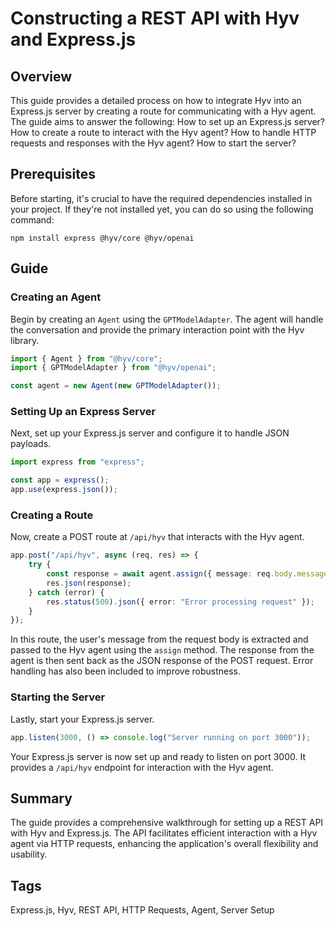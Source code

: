# Constructing a REST API with Hyv and Express.js

## Overview

This guide provides a detailed process on how to integrate Hyv into an Express.js server by creating
a route for communicating with a Hyv agent. The guide aims to answer the following: How to set up an
Express.js server? How to create a route to interact with the Hyv agent? How to handle HTTP requests
and responses with the Hyv agent? How to start the server?

## Prerequisites

Before starting, it's crucial to have the required dependencies installed in your project. If
they're not installed yet, you can do so using the following command:

```shell
npm install express @hyv/core @hyv/openai
```

## Guide

### Creating an Agent

Begin by creating an `Agent` using the `GPTModelAdapter`. The agent will handle the conversation and
provide the primary interaction point with the Hyv library.

```typescript
import { Agent } from "@hyv/core";
import { GPTModelAdapter } from "@hyv/openai";

const agent = new Agent(new GPTModelAdapter());
```

### Setting Up an Express Server

Next, set up your Express.js server and configure it to handle JSON payloads.

```typescript
import express from "express";

const app = express();
app.use(express.json());
```

### Creating a Route

Now, create a POST route at `/api/hyv` that interacts with the Hyv agent.

```typescript
app.post("/api/hyv", async (req, res) => {
    try {
        const response = await agent.assign({ message: req.body.message });
        res.json(response);
    } catch (error) {
        res.status(500).json({ error: "Error processing request" });
    }
});
```

In this route, the user's message from the request body is extracted and passed to the Hyv agent
using the `assign` method. The response from the agent is then sent back as the JSON response of the
POST request. Error handling has also been included to improve robustness.

### Starting the Server

Lastly, start your Express.js server.

```typescript
app.listen(3000, () => console.log("Server running on port 3000"));
```

Your Express.js server is now set up and ready to listen on port 3000. It provides a `/api/hyv`
endpoint for interaction with the Hyv agent.

## Summary

The guide provides a comprehensive walkthrough for setting up a REST API with Hyv and Express.js.
The API facilitates efficient interaction with a Hyv agent via HTTP requests, enhancing the
application's overall flexibility and usability.

## Tags

Express.js, Hyv, REST API, HTTP Requests, Agent, Server Setup
